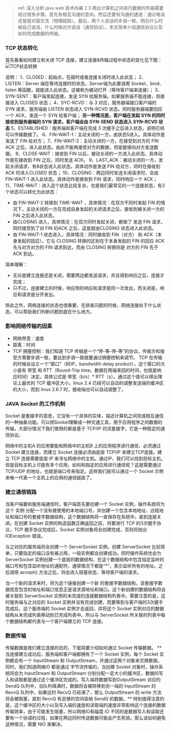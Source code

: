 > ref: 深入分析 java web 技术内幕 2.3
两台计算机之间进行数据的传输需要经过很多步骤。首先有相互沟通的意向，然后还要有沟通的通道：通过电话还是面对面交流（物理链路）。最后，两个人说话的步调一致，明白什么时候自己说话，什么时候对方说话（通信协议）。本文简单介绍通信协议以及如何完成数据的传输。

### TCP 状态转化
首先看看如何建立和关闭 TCP 连接，建立连接&传输过程中状态的变化见下图：
![TCP状态转换](https://ws2.sinaimg.cn/large/006tKfTcly1g1ojs4wdp8j30u00ueq45.jpg)

说明：
1、CLOSED：起始点，在超时或者连接关闭时进入此状态；
2、LISTEN：Server 端在等待连接时的状态，Server端为此要调用 Socket、bind、listen 等函数，就能进入此状态。这被称为被动打开（等待客户端来连接）；
3、SYN-SENT：客户端发起连接，发送 SYN 给服务端。如果服务端不能连接，则直接进入 CLOSED 状态；
4、SYC-RCVD：与 3 对应，服务器端接口客户端的 SYN 请求，服务端由 LISTEN 状态进入 SYN-RCVD 状态。同时服务器端要回应一个 ACK，发送一个 SYN 给客户端；
**另一种情况是，客户端在发起 SYN 的同时接收到服务器端的 SYN 请求，客户端会由 SYN-SEND 状态进入 SYN-RCVD 状态**
5、ESTABLISHED：服务端和客户端在完成 3 次握手之后进入状态，说明已经可以传输数据了。
6、FIN-WAIT-1：主动关闭的一方，由状态5进入。具体动作是发送了 FIN 给对方；
7、FIN-WAIT-2：主动关闭的一方，在接受到对方的 FIN ACK 之后，进入此状态。由此不能再接受对方的数据，但是能够向对方发送数据。
8、CLOSE-WAIT：接收到 FIN 以后，被动关闭的一方进入此状态。具体动作是在接收到 FIN 之后，同时发送 ACK。
9、LAST_ACK：被动关闭的一方，发起关闭请求，有8状态进入此状态。具体动作是发送 FIN 给对方，同时在接收到 ACK 时进入CLOSED 状态；
10、CLOSING：两边同时发送关闭请求时，会由 FIN-WAIT-1 进入此状态。具体动作是接收到 FIN 请求，同时响应一个 ACK；
11、TIME-WAIT：进入这个状态比较复杂，也是我们最常见的一个连接状态，有3个状态可以转化为此状态：
- 由 FIN-WAIT-2 转换到 TIME-WAIT ，具体情况：在双方不同时发起 FIN 的情况下，主动关闭的一方在完成自身发起的关闭请求之后，接收到被关闭一方的 FIN 之后进入此状态。
- 由CLOSING 进入，具体情况：在双方同时发起关闭，都做了 发送 FIN 请求，同时接受到了对 FIN 的ACK 之后，这是就由CLOSING 状态进入此状态。
- 由 FIN-WAIT-1 状态进入，具体情况：同时接收到 FIN（对方） 和 ACK（本身发起的回应），它与 CLOSING 转换的区别在于本身发起的 FIN 的回应 ACK 先与对方对方的 FIN 请求到达，而由 CLOSING 转换则是 对方的 FIN 先于 ACK 到达。

简单理解：
- 无论是建立连接还是关闭，需要两边都发送请求，并且得到响应之后，连接才完成；
- 只不过，连接建立的时候，响应侧的响应和请求是同一次发出，而关闭是，响应和请求是分开发出。

除此之外，网络连接的状态也很重要，在排查问题的时候，网络连接处于什么状态，可以帮助我们判断问题到底在什么地方。

### 影响网络传输的因素
- 网络带宽：速度
- 距离：时间
- TCP 拥塞控制：我们知道 TCP 传输是一个“停-等-停-等”的协议，传输方和接受方需要步调一致，要达到步调一致就要通过拥塞控制来调节。
TCP 在传输的时候会设立一个“窗口”（BDP，bandwidth delay product），这个窗口的大小是有 带宽 和 RTT（Round-Trip time，数据在两端来回的时间，也就是响应时间）决定。具体公式是 带宽（b/s）* RTT（s）。通过这个值可以得出理论上最优的 TCP 缓冲区大小。linux 2.4 已经可以自动的调整发送端的缓冲区的大小，而到 linux 2.6.7 时，接收端也可以自动调整了。

### JAVA Socket 的工作机制
Socket 是套接字的意思，它没有一个具体的实体，描述计算机之间完成相互通信的一种抽象功能。可以把Socket理解成一种交通工具，用于应用程序之间数据的传输。大部分情况下我们使用的都是基于 TCP/IP 的流套接字，它是一种稳定的通信协议。

网络中的主机A 的应用要能和网络中的主机B 上的应用程序进行通信，必须通过 Socket 建立连接，而建立 Socket 连接必须由底层 TCP/IP 来建立TCP连接。建立 TCP 连接需要底层 IP 来寻址网络中的主机。通过IP，我们可以找到目标主机，但是目标主机上可能有多个应用，如何和指定的应用进行通信呢？这就需要通过 TCP/UDP 的地址，也就是端口号来指定。这样我们就可以通过一个 Socket 示例来唯一代表一个主机上的应用的通信链路了。

### 建立通信链路
当客户端要和服务端通信时，客户端首先要创建一个 Socket 实例，操作系统将为这个 实例 分配一个没有被使用的本地端口号，并创建一个包含本地地址、远程地址和端口号的套接字数据结构，这个数据结构将一直保存在系统中，直到连接关闭。在创建 Socket 实例的构造函数正确返回之前，将要进行 TCP 的3次握手协议，TCP 握手协议完成后，Socket 实例对象将会创建完成，否则将抛出 IOException 错误。

与之对应的服务端将会创建一个 ServerSocket 实例，创建 ServerSocket 比较简单，只要指定的端口没有被占用，一般实例都会创建成功。同时操作系统也会为 ServerSocket 实例创建一个底层的数据结构，在这个数据结构中包含指定监听的端口号和包含监听地址的通配符，通常情况下都是“*”，表示监听所有的地址。之后调用 accept() 方法之后，将会进入阻塞状态，等待客户端的请求。

当一个新的请求来时，将为这个链接创建一个新 的套接字数据结构，该套接字数据信息包含的地址和端口信息正是请求源地址和端口。这个新创建的数据结构将会被关联到 ServerSocket 实例的未完成的连接数据结构列表中。需要注意的是，这时服务端与之对应的 Socket 实例并没有完成创建，而要等到与客户端的3次握手完成后，这个服务端的 Socket 实例才会返回，并将这个 Socket 实例对应的数据结构从未完成列表移动到已完成列表中。所以与 ServerSocket 所关联的列表中每个数据结构都代表与一个客户端建立的 TCP 连接。

### 数据传输
传输数据是我们建立连接的目的，下面简要介绍如何通过 Socket 传输数据。
**
当连接建立成功后，服务端和客户端都拥有了一个 Socket 实例，每个 Socket 实例都会有一个 InputStream 和 OutputStream，并通过这两个对象来交换数据。同时，我们知道网络IO 都是通过 字节流传输的，当创建 Socket 对象时，操作系统将会为 InputStream 和 OutputStream 分别分配一定大小的缓冲区，数据的写入和读取都是通过这个缓冲区完成的。写入端将数据写到OutputStream 对应的 SendQ  队列中，当队列填满时，数据将会被转移到另一端的 InputStream 的 RecvQ 队列中，如果这时 RecvQ 已经满了，那么 OutputStream 的 write 方法将会被阻塞，直到 RecvQ 有足够的空间容纳 SendQ 的数据。**
特别值得注意的是，这个缓冲区的大小以及写入端的速度和读取端的速度非常影响这个连接的数据传输效率，由于可能发生阻塞，所以网络IO和磁盘 IO 不同的是数据写入和读取还要有一个协调的过程，如果在两边同时传送数据可能会产生死锁。那么该如何避免这种情况，需要 NIO 来解决。